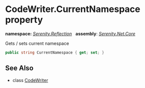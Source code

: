 # CodeWriter.CurrentNamespace property
**namespace:** *[Serenity.Reflection](../../README.md#serenity.reflection-namespace)*   **assembly**: *[Serenity.Net.Core](../../README.md)*

Gets / sets current namespace

```csharp
public string CurrentNamespace { get; set; }
```

## See Also

* class [CodeWriter](../CodeWriter.md)
